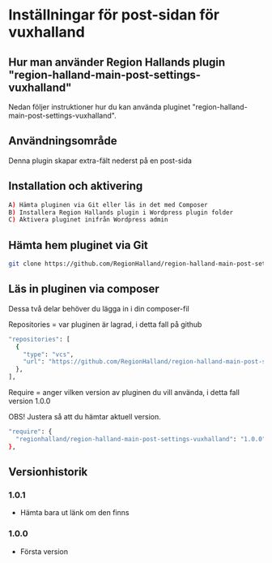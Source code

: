 # Inställningar för post-sidan för vuxhalland

## Hur man använder Region Hallands plugin "region-halland-main-post-settings-vuxhalland"

Nedan följer instruktioner hur du kan använda pluginet "region-halland-main-post-settings-vuxhalland".


## Användningsområde

Denna plugin skapar extra-fält nederst på en post-sida


## Installation och aktivering

```sh
A) Hämta pluginen via Git eller läs in det med Composer
B) Installera Region Hallands plugin i Wordpress plugin folder
C) Aktivera pluginet inifrån Wordpress admin
```


## Hämta hem pluginet via Git

```sh
git clone https://github.com/RegionHalland/region-halland-main-post-settings-vuxhalland.git
```


## Läs in pluginen via composer

Dessa två delar behöver du lägga in i din composer-fil

Repositories = var pluginen är lagrad, i detta fall på github

```sh
"repositories": [
  {
    "type": "vcs",
    "url": "https://github.com/RegionHalland/region-halland-main-post-settings-vuxhalland.git"
  },
],
```
Require = anger vilken version av pluginen du vill använda, i detta fall version 1.0.0

OBS! Justera så att du hämtar aktuell version.

```sh
"require": {
  "regionhalland/region-halland-main-post-settings-vuxhalland": "1.0.0"
},
```


## Versionhistorik

### 1.0.1
- Hämta bara ut länk om den finns

### 1.0.0
- Första version